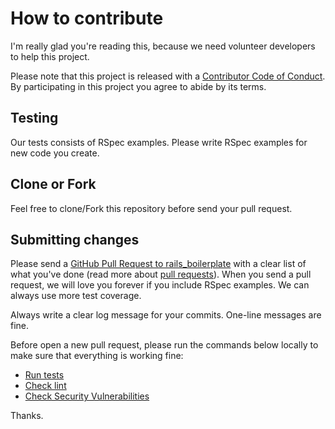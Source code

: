 # How to contribute

I'm really glad you're reading this, because we need volunteer developers to help this project.

Please note that this project is released with a [Contributor Code of Conduct](https://github.com/espoo-dev/rails_boilerplate/blob/master/CODE_OF_CONDUCT.md). By participating in this project you agree to abide by its terms.

## Testing

Our tests consists of RSpec examples. Please write RSpec examples for new code you create.

## Clone or Fork

Feel free to clone/Fork this repository before send your pull request.

## Submitting changes

Please send a [GitHub Pull Request to rails_boilerplate](https://github.com/espoo-dev/rails_boilerplate/pull/new/master) with a clear list of what you've done (read more about [pull requests](http://help.github.com/pull-requests/)). When you send a pull request, we will love you forever if you include RSpec examples. We can always use more test coverage.

Always write a clear log message for your commits. One-line messages are fine.

Before open a new pull request, please run the commands below locally to make sure that everything is working fine:
 - [Run tests](https://github.com/espoo-dev/rails_boilerplate#run-tests)
 - [Check lint](https://github.com/espoo-dev/rails_boilerplate#check-lint)
 - [Check Security Vulnerabilities](https://github.com/espoo-dev/rails_boilerplate#check-security-vulnerabilities)

Thanks.
